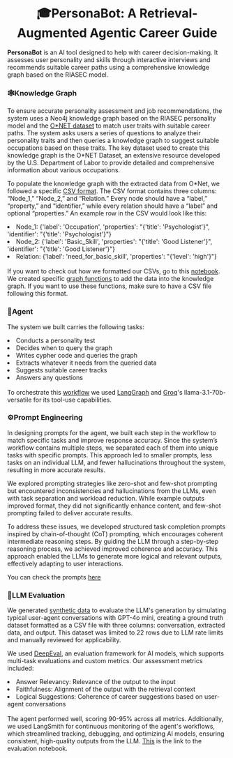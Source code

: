 <h1 align="center"> 🎓PersonaBot: A Retrieval-Augmented Agentic Career Guide</h1>

**PersonaBot** is an AI tool designed to help with career decision-making. It assesses user personality and skills through interactive interviews and recommends suitable career paths using a comprehensive knowledge graph based on the RIASEC model.

<h3>🕸️Knowledge Graph</h3>
<p>To ensure accurate personality assessment and job recommendations, the system uses a <a gref="https://neo4j.com/">Neo4j</a> knowledge graph based on the RIASEC personality model and the <a href="https://www.onetonline.org/find/descriptor/browse/1.C">O*NET dataset</a> to match user traits with suitable career paths. The system asks users a series of questions to analyze their personality traits and then queries a knowledge graph to suggest suitable occupations based on these traits. The key dataset used to create this knowledge graph is the O*NET Dataset, an extensive resource developed by the U.S. Department of Labor to provide detailed and comprehensive information about various occupations.</p>

To populate the knowledge graph with the extracted data from O*Net, we followed a specific <a href="https://github.com/MarcDagher/PersonaBot/blob/main/Knowledge_Graph/CSV_to_Knowledge_Graph/format_csvs.ipynb">CSV format</a>. The CSV format contains three columns: “Node_1,” “Node_2,” and “Relation.” Every node should have a “label,” “property,” and “identifier,” while every relation should have a “label” and optional “properties.” An example row in the CSV would look like this:
<li>Node_1: {'label': 'Occupation', 'properties': "{'title': 'Psychologist'}", 'identifier': "{'title': 'Psychologist'}"}</li>
<li>Node_2: {'label': 'Basic_Skill', 'properties': "{'title': 'Good Listener'}", 'identifier': "{'title': 'Good Listener'}"}</li>
<li>Relation: {'label': 'need_for_basic_skill', 'properties': "{'level': 'high'}"}</li> <br>
If you want to check out how we formatted our CSVs, go to this <a href="https://github.com/MarcDagher/PersonaBot/blob/main/Knowledge_Graph/CSV_to_Knowledge_Graph/create_graph_from_structured_data.ipynb">notebook</a>.
We created specific <a href="https://github.com/MarcDagher/PersonaBot/blob/main/Knowledge_Graph/CSV_to_Knowledge_Graph/graph_functions.py">graph functions</a> to add the data into the knowledge graph. If you want to use these functions, make sure to have a CSV file following this format.

<h3>🤖Agent</h3>

The system we built carries the following tasks:
<li>Conducts a personality test</li>
<li>Decides when to query the graph</li>
<li>Writes cypher code and queries the graph</li> 
<li>Extracts whatever it needs from the queried data</li> 
<li>Suggests suitable career tracks</li> 
<li>Answers any questions</li><br>
To orchestrate this <a href="https://github.com/MarcDagher/PersonaBot/blob/main/Images/agent.jpg">workflow</a> we used <a href="https://www.langchain.com/langgraph">LangGraph</a> and <a href="https://console.groq.com/docs/models">Groq</a>'s llama-3.1-70b-versatile for its tool-use capabilities.

<h3>⚙️Prompt Engineering</h3>

In designing prompts for the agent, we built each step in the workflow to match specific tasks and improve response accuracy. Since the system’s workflow contains multiple steps, we separated each of them into unique tasks with specific prompts. This approach led to smaller prompts, less tasks on an individual LLM, and fewer hallucinations throughout the system, resulting in more accurate results.

We explored prompting strategies like zero-shot and few-shot prompting but encountered inconsistencies and hallucinations from the LLMs, even with task separation and workload reduction. While example outputs improved format, they did not significantly enhance content, and few-shot prompting failed to deliver accurate results.

To address these issues, we developed structured task completion prompts inspired by chain-of-thought (CoT) prompting, which encourages coherent intermediate reasoning steps. By guiding the LLM through a step-by-step reasoning process, we achieved improved coherence and accuracy. This approach enabled the LLMs to generate more logical and relevant outputs, effectively adapting to user interactions.

You can check the prompts <a href="https://github.com/MarcDagher/PersonaBot/blob/main/Agent_App/FastAPI_Sub_Folder/Helpers/prompts.py">here</a>

<h3>📝LLM Evaluation</h3>

We generated <a href="https://github.com/MarcDagher/PersonaBot/blob/main/LLM_Evaluation/gpt_synthetic_data.csv">synthetic data</a> to evaluate the LLM's generation by simulating typical user-agent conversations with GPT-4o mini, creating a ground truth dataset formatted as a CSV file with three columns: conversation, extracted data, and output. This dataset was limited to 22 rows due to LLM rate limits and manually reviewed for applicability. <br>

We used <a href="https://docs.confident-ai.com/">DeepEval</a>, an evaluation framework for AI models, which supports multi-task evaluations and custom metrics. Our assessment metrics included:
<li>Answer Relevancy: Relevance of the output to the input</li>
<li>Faithfulness: Alignment of the output with the retrieval context</li>
<li>Logical Suggestions: Coherence of career suggestions based on user-agent conversations</li> <br>
The agent performed well, scoring 90-95% across all metrics. Additionally, we used LangSmith for continuous monitoring of the agent's workflows, which streamlined tracking, debugging, and optimizing AI models, ensuring consistent, high-quality outputs from the LLM.
<a href="https://github.com/MarcDagher/PersonaBot/blob/main/LLM_Evaluation/eval.ipynb">This</a> is the link to the evaluation notebook.
